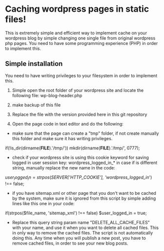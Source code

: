 # Caching wordpress pages in static files!

This is extremely simple and efficient way to implement cache on your wordpress blog by simple changing one single file from original wordpress php pages. You need to have some programming experience (PHP) in order to implement this.

## Simple installation

You need to have writing privileges to your filesystem in order to implement this. 
1. Simple open the root folder of your wordpress site and locate the following file:
wp-blog-header.php

2. make backup of this file

3. Replace the file with the version provided here in this git repository

4. Open the page code in text editor and do the following:

* make sure that the page can create a "tmp" folder, if not create manually this folder and make sure it has writing privileges.

if(!is_dir(dirname(__FILE__).'/tmp/'))
   mkdir(dirname(__FILE__).'/tmp/', 0777);

* check if your wordpress site is using this cookie keyword for saving logged in user session key: wordpress_logged_in_*
in case if is different string, manually replace the new name in the code:

$user_logged_in = strpos($_SERVER['HTTP_COOKIE'], 'wordpress_logged_in_') !== false;

* if you have sitemap.xml or other page that you don't want to be cached by the system, make sure it is ignored from this script by simple adding lines like this one in your code:

if(strpos($file_name, 'sitemap_xml') !== false) $user_logged_in = true;

* Replace this query string param name "DELETE_ALL_CACHE_FILES" with your name, and use it when you want to delete all cached files. This in only way to remove the cached files. The script is not automatically doing this. Any time when you will publish a new post, you have to remove cached files, in order to see your new blog posts.



